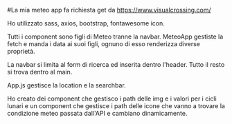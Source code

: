 #La mia meteo app fa richiesta get da https://www.visualcrossing.com/

Ho utilizzato sass, axios, bootstrap, fontawesome icon.

Tutti i component sono figli di Meteo tranne la navbar.
MeteoApp gestiste la fetch e manda i data ai suoi figli, ognuno di esso renderizza diverse proprietà.

La navbar si limita al form di ricerca ed inserita dentro l'header.
Tutto il resto si trova dentro al main. 

App.js gestisce la location e la searchbar.

Ho creato dei component che gestisco i path delle img e i valori per i cicli lunari e un component che gestisce i path delle icone che vanno a trovare la condizione meteo passata dall'API e cambiano dinamicamente.

